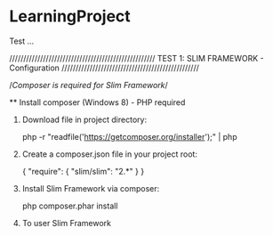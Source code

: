 # LearningProject
Test ...












////////////////////////////////////////////////////
		TEST 1: SLIM FRAMEWORK - Configuration 
/////////////////////////////////////////////////

/*Composer is required for Slim Framework*/


** Install composer (Windows 8) - PHP required

1. Download file in project directory:

	php -r "readfile('https://getcomposer.org/installer');" | php

2. Create a composer.json file in your project root:
	
	{
	    "require": {
	        "slim/slim": "2.*"
	    }
	}

3. Install Slim Framework via composer:
	
	php composer.phar install

4. To user Slim Framework 
